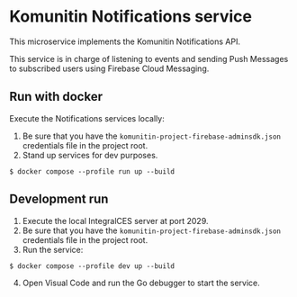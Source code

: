 #  Komunitin Notifications service
This microservice implements the Komunitin Notifications API.

This service is in charge of listening to events and sending Push Messages to subscribed users using Firebase Cloud Messaging.

## Run with docker
Execute the Notifications services locally:
1. Be sure that you have the `komunitin-project-firebase-adminsdk.json` credentials file in the project root.
2. Stand up services for dev purposes.
```
$ docker compose --profile run up --build
```

## Development run
1. Execute the local IntegralCES server at port 2029.
2. Be sure that you have the `komunitin-project-firebase-adminsdk.json` credentials file in the project root.
3. Run the service:
```
$ docker compose --profile dev up --build
```
4. Open Visual Code and run the Go debugger to start the service.
